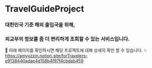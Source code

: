 # TravelGuideProject
### 대한민국 기준 해외 출입국을 위해,
### 외교부의 정보를 좀 더  편리하게 조회할 수 있는 서비스입니다.


🎈 아래 페이지를 확인하시면 해당 프로젝트에 대해 상세히 확인 할 수 있습니다. 
✨ https://amyyzzin.notion.site/forTravelers-e9138440adae4d158b4f97f4cbdab459
